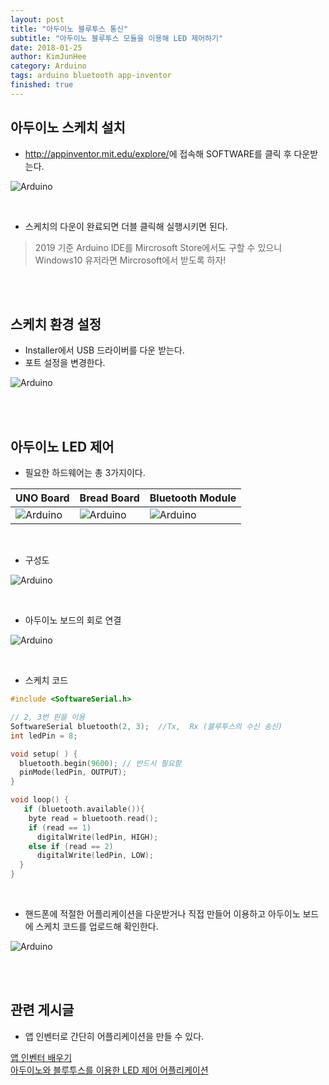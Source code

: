 ```yaml
---
layout: post
title: "아두이노 블루투스 통신"
subtitle: "아두이노 블루투스 모듈을 이용해 LED 제어하기"
date: 2018-01-25
author: KimJunHee
category: Arduino
tags: arduino bluetooth app-inventor
finished: true
---
```


## 아두이노 스케치 설치
* <http://appinventor.mit.edu/explore/>에 접속해 SOFTWARE를 클릭 후 다운받는다.

![Arduino](/assets/images/arduino/1/arduino_down.png "arduino down")

<br/>

* 스케치의 다운이 완료되면 더블 클릭해 실행시키면 된다.

> 2019 기준 Arduino IDE를 Mircrosoft Store에서도 구할 수 있으니 Windows10 유저라면 Mircrosoft에서 받도록 하자!

<br/><br/>

## 스케치 환경 설정

* Installer에서 USB 드라이버를 다운 받는다.
* 포트 설정을 변경한다.

![Arduino](/assets/images/arduino/1/arduino_port.png "Change Port")




<br/><br/>

## 아두이노 LED 제어

* 필요한 하드웨어는 총 3가지이다.

UNO Board                                    | Bread Board | Bluetooth Module |
-----                                        | -----       | -----            |
![Arduino](/assets/images/arduino/1/arduino_uno.jpg "arduino uno board") | ![Arduino](/assets/images/arduino/1/arduino_bread.jpg "arduino bread board") | ![Arduino](/assets/images/arduino/1/arduino_bluetooth.jpg "arduino bluetooth module")

<br/>

* 구성도

![Arduino](/assets/images/arduino/1/arduino_structure.png "Structure")

<br/>

* 아두이노 보드의 회로 연결

![Arduino](/assets/images/arduino/1/arduino_complete1.jpg "arduino complete")

<br/>

* 스케치 코드

~~~c
#include <SoftwareSerial.h>

// 2, 3번 핀을 이용
SoftwareSerial bluetooth(2, 3);  //Tx,  Rx (블루투스의 수신 송신)
int ledPin = 8;

void setup( ) {
  bluetooth.begin(9600); // 반드시 필요함
  pinMode(ledPin, OUTPUT);
}

void loop() {
   if (bluetooth.available()){
    byte read = bluetooth.read();
    if (read == 1)
      digitalWrite(ledPin, HIGH);
    else if (read == 2)
      digitalWrite(ledPin, LOW);
  }
}
~~~


<br/>

* 핸드폰에 적절한 어플리케이션을 다운받거나 직접 만들어 이용하고 아두이노 보드에 스케치 코드를 업로드해 확인한다.

![Arduino](/assets/images/arduino/1/arduino_complete2.jpg "arduino complete")

<br/><br/>

## 관련 게시글
* 앱 인벤터로 간단히 어플리케이션을 만들 수 있다.

[앱 인벤터 배우기](https://wnsgml972.github.io/app%20inventor/2018/01/25/appinventor_start/)  <br/>
[아두이노와 블루투스를 이용한 LED 제어 어플리케이션](https://wnsgml972.github.io/arduino/2018/01/25/arduino_bluetooth/)
